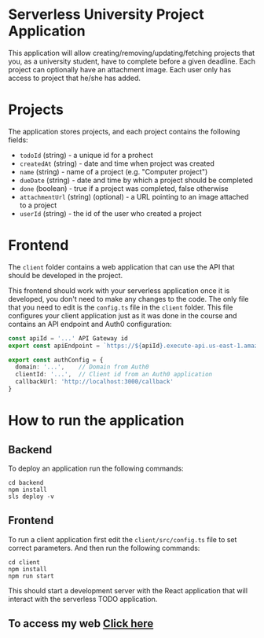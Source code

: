 # Serverless University Project Application

This application will allow creating/removing/updating/fetching projects that you, as a university student, have to complete before a given deadline. Each project can optionally have an attachment image. Each user only has access to project that he/she has added.

# Projects

The application stores projects, and each project contains the following fields:

* `todoId` (string) - a unique id for a prohect
* `createdAt` (string) - date and time when project was created
* `name` (string) - name of a project (e.g. "Computer project")
* `dueDate` (string) - date and time by which a project should be completed
* `done` (boolean) - true if a project was completed, false otherwise
* `attachmentUrl` (string) (optional) - a URL pointing to an image attached to a project
* `userId` (string) - the id of the user who created a project


# Frontend

The `client` folder contains a web application that can use the API that should be developed in the project.

This frontend should work with your serverless application once it is developed, you don't need to make any changes to the code. The only file that you need to edit is the `config.ts` file in the `client` folder. This file configures your client application just as it was done in the course and contains an API endpoint and Auth0 configuration:

```ts
const apiId = '...' API Gateway id
export const apiEndpoint = `https://${apiId}.execute-api.us-east-1.amazonaws.com/dev`

export const authConfig = {
  domain: '...',    // Domain from Auth0
  clientId: '...',  // Client id from an Auth0 application
  callbackUrl: 'http://localhost:3000/callback'
}
```

# How to run the application

## Backend

To deploy an application run the following commands:

```
cd backend
npm install
sls deploy -v
```

## Frontend

To run a client application first edit the `client/src/config.ts` file to set correct parameters. And then run the following commands:

```
cd client
npm install
npm run start
```

This should start a development server with the React application that will interact with the serverless TODO application.



## To access my web [Click here](https://loan-approval-project12.streamlit.app/)
